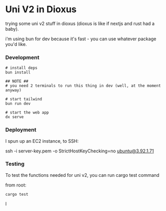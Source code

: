 # Uni V2 in Dioxus

trying some uni v2 stuff in dioxus (dioxus is like if nextjs and rust had a baby).

i'm using bun for dev because it's fast - you can use whatever package you'd like.

### Development

```
# install deps
bun install

## NOTE ##
# you need 2 terminals to run this thing in dev (well, at the moment anyway)

# start tailwind
bun run dev

# start the web app
dx serve
```

### Deployment

I spun up an EC2 instance, to SSH:

ssh -i server-key.pem -o StrictHostKeyChecking=no ubuntu@3.92.1.71

### Testing

To test the functions needed for uni v2, you can run cargo test command

from root:

```
cargo test
```

I
